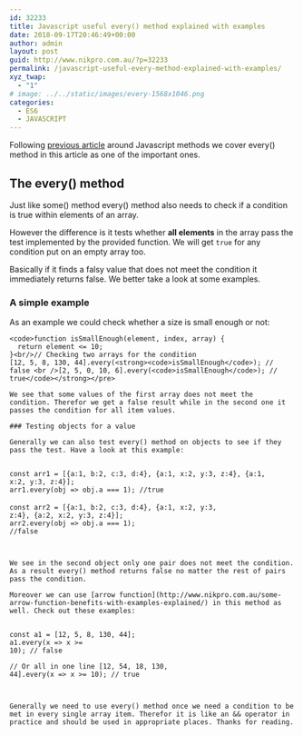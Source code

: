 ```yaml
---
id: 32233
title: Javascript useful every() method explained with examples
date: 2018-09-17T20:46:49+00:00
author: admin
layout: post
guid: http://www.nikpro.com.au/?p=32233
permalink: /javascript-useful-every-method-explained-with-examples/
xyz_twap:
  - "1"
# image: ../../static/images/every-1568x1046.png
categories:
  - ES6
  - JAVASCRIPT
---
```

Following [previous article](http://www.nikpro.com.au/some-method-in-javascript-explained-with-examples/) around Javascript methods we cover every() method in this article as one of the important ones.

## The every() method

Just like some() method every() method also needs to check if a condition is true within elements of an array. 

However the difference is it tests whether **all elements** in the array pass the test implemented by the provided function. We will get `true` for any condition put on an empty array too.

Basically if it finds a falsy value that does not meet the condition it immediately returns false. We better take a look at some examples.

### A simple example

As an example we could check whether a size is small enough or not:


```
<code>function isSmallEnough(element, index, array) {
  return element <= 10;
}<br/>// Checking two arrays for the condition
[12, 5, 8, 130, 44].every(<strong><code>isSmallEnough</code>); // false <br />[2, 5, 0, 10, 6].every(<code>isSmallEnough</code>); // true</code></strong></pre>

We see that some values of the first array does not meet the condition. Therefor we get a false result while in the second one it passes the condition for all item values.

### Testing objects for a value

Generally we can also test every() method on objects to see if they pass the test. Have a look at this example:


```
<code>const arr1 = [{a:1, b:2, c:3, d:4}, {a:1, x:2, y:3, z:4}, {a:1, x:2, y:3, z:4}];<br/>arr1.every(obj => obj.a === 1); //true</code> <br /><br /><code>const arr2 = [{a:1, b:2, c:3, d:4}, {a:1, x:2, y:3, z:4}, {a:2, x:2, y:3, z:4}];<br/>arr2.every(obj => obj.a === 1); //false</code>
```


We see in the second object only one pair does not meet the condition. As a result every() method returns false no matter the rest of pairs pass the condition.

Moreover we can use [arrow function](http://www.nikpro.com.au/some-arrow-function-benefits-with-examples-explained/) in this method as well. Check out these examples:


```
<code>const a1 = [12, 5, 8, 130, 44];<br/>a1.every(x => x >= 10); // false<br/><br/>// Or all in one line
[12, 54, 18, 130, 44].every(x => x >= 10); // true</code>
```


Generally we need to use every() method once we need a condition to be met in every single array item. Therefor it is like an && operator in practice and should be used in appropriate places. Thanks for reading.